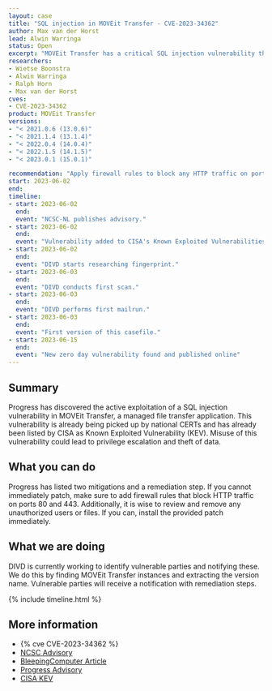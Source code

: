 ```yaml
---
layout: case
title: "SQL injection in MOVEit Transfer - CVE-2023-34362"
author: Max van der Horst
lead: Alwin Warringa
status: Open
excerpt: "MOVEit Transfer has a critical SQL injection vulnerability that is actively exploited for data theft."
researchers:
- Wietse Boonstra
- Alwin Warringa
- Ralph Horn
- Max van der Horst
cves:
- CVE-2023-34362
product: MOVEit Transfer
versions: 
- "< 2021.0.6 (13.0.6)"
- "< 2021.1.4 (13.1.4)"
- "< 2022.0.4 (14.0.4)"
- "< 2022.1.5 (14.1.5)"
- "< 2023.0.1 (15.0.1)"

recommendation: "Apply firewall rules to block any HTTP traffic on ports 80 and 443 until patch installment, review and delete any unauthorized users and files, install the provided patch."
start: 2023-06-02
end: 
timeline:
- start: 2023-06-02
  end:
  event: "NCSC-NL publishes advisory."
- start: 2023-06-02
  end:
  event: "Vulnerability added to CISA's Known Exploited Vulnerabilities."
- start: 2023-06-02
  end:
  event: "DIVD starts researching fingerprint."
- start: 2023-06-03
  end:
  event: "DIVD conducts first scan."
- start: 2023-06-03
  end:
  event: "DIVD performs first mailrun."
- start: 2023-06-03
  end:
  event: "First version of this casefile."
- start: 2023-06-15
  end:
  event: "New zero day vulnerability found and published online"
---
```


## Summary

Progress has discovered the active exploitation of a SQL injection vulnerability in MOVEit Transfer, a managed file transfer application. This vulnerability is already being picked up by national CERTs and has already been listed by CISA as Known Exploited Vulnerability (KEV). Misuse of this vulnerability could lead to privilege escalation and theft of data.

## What you can do

Progress has listed two mitigations and a remediation step. If you cannot immediately patch, make sure to add firewall rules that block HTTP traffic on ports 80 and 443. Additionally, it is wise to review and remove any unauthorized users or files. If you can, install the provided patch immediately. 

## What we are doing

DIVD is currently working to identify vulnerable parties and notifying these. We do this by finding MOVEit Transfer instances and extracting the version name. Vulnerable parties will receive a notification with remediation steps.

{% include timeline.html %}

## More information

* {% cve CVE-2023-34362 %}
* [NCSC Advisory](https://www.ncsc.nl/actueel/advisory?id=NCSC%2D2023%2D0268)
* [BleepingComputer Article](https://www.bleepingcomputer.com/news/security/new-moveit-transfer-zero-day-mass-exploited-in-data-theft-attacks/amp/)
* [Progress Advisory](https://community.progress.com/s/article/MOVEit-Transfer-Critical-Vulnerability-15June2023)
* [CISA KEV](https://www.cisa.gov/known-exploited-vulnerabilities-catalog)
